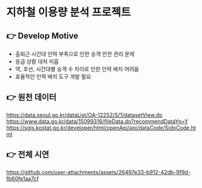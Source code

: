 # 지하철 이용량 분석 프로젝트

## 👉 Develop Motive
- 출퇴근 시간대 인력 부족으로 인한 승객 안전 관리 문제
- 응급 상황 대처 미흡
- 역, 호선, 시간대별 승객 수 차이로 인한 인력 배치 어려움
- 효율적인 인력 배치 도구 개발 필요

## 👉 원천 데이터
https://data.seoul.go.kr/dataList/OA-12252/S/1/datasetView.do
https://www.data.go.kr/data/15099316/fileData.do?recommendDataYn=Y
https://sgis.kostat.go.kr/developer/html/openApi/api/dataCode/SidoCode.html

## 👉 전체 시연
https://github.com/user-attachments/assets/26497e33-b912-42db-9f9d-fb60fe1aa7cf

